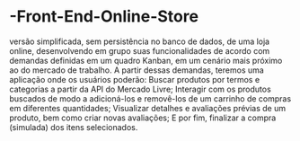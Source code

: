 # -Front-End-Online-Store
versão simplificada, sem persistência no banco de dados, de uma loja online, desenvolvendo em grupo suas funcionalidades de acordo com demandas definidas em um quadro Kanban, em um cenário mais próximo ao do mercado de trabalho. A partir dessas demandas, teremos uma aplicação onde os usuários poderão:  Buscar produtos por termos e categorias a partir da API do Mercado Livre; Interagir com os produtos buscados de modo a adicioná-los e removê-los de um carrinho de compras em diferentes quantidades; Visualizar detalhes e avaliações prévias de um produto, bem como criar novas avaliações; E por fim, finalizar a compra (simulada) dos itens selecionados.
